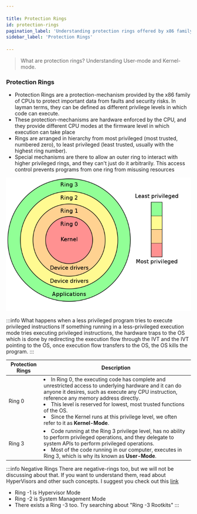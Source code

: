 ```yaml
---

title: Protection Rings
id: protection-rings
pagination_label: 'Understanding protection rings offered by x86 family of CPUs'
sidebar_label: 'Protection Rings'

---
```


>What are protection rings? Understanding User-mode and Kernel-mode.

### Protection Rings

- Protection Rings are a protection-mechanism provided by the x86 family of CPUs to protect important data from faults and security risks. In layman terms, they can be defined as different privilege levels in which code can execute.
- These protection-mechanisms are hardware enforced by the CPU, and they provide different CPU modes at the firmware level in which execution can take place
- Rings are arranged in hierarchy from most privileged (most trusted, numbered zero), to least privileged (least trusted, usually with the highest ring number).
- Special mechanisms are there to allow an outer ring to interact with higher privileged rings, and they can't just do it arbitrarily. This access control prevents programs from one ring from misusing resources

![Protection Rings in x86 CPUs](/img/docs/os/kernel/rings.png)

:::info What happens when a less privileged program tries to execute privileged instructions
If something running in a less-privileged execution mode tries executing privileged instructions, the hardware traps to the OS which is done by redirecting the execution flow through the IVT and the IVT pointing to the OS, once execution flow transfers to the OS, the OS kills the program.
:::


Protection Rings | Description
-|-
Ring 0 | <li>In Ring 0, the executing code has complete and unrestricted access to underlying hardware and it can do anyone it desires, such as execute any CPU instruction, reference any memory address directly.</li> <li>This level is reserved for lowest, most trusted functions of the OS.</li> <li>Since the Kernel runs at this privilege level, we often refer to it as **Kernel-Mode**.</li>
Ring 3 | <li>Code running at the Ring 3 privilege level, has no ability to perform privileged operations, and they delegate to system APIs to perform privileged operations.</li> <li>Most of the code running in our computer, executes in Ring 3, which is why its known as **User-Mode**. </li>

:::info Negative Rings
There are negative-rings too, but we will not be discussing about that. If you want to understand them, read about HyperVisors and other such concepts. I suggest you check out this [link](https://www.virtuatopia.com/index.php?title=An_Overview_of_Virtualization_Techniques)

- Ring -1 is Hypervisor Mode
- Ring -2 is System Management Mode
- There exists a Ring -3 too. Try searching about "Ring -3 Rootkits"
:::
